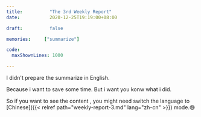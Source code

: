 ```yaml
---
title: 			"The 3rd Weekly Report"
date: 			2020-12-25T19:19:00+08:00

draft: 		  	false

memories:     ["summarize"]

code:
  maxShownLines: 1000

---
```


I didn't prepare the summarize in English.
<!--more-->
Because i want to save some time. But i want you konw what i did.

So if you want to see the content , you might need switch the language to [Chinese]({{< relref path="weekly-report-3.md" lang="zh-cn" >}}) mode.:sweat_smile:
